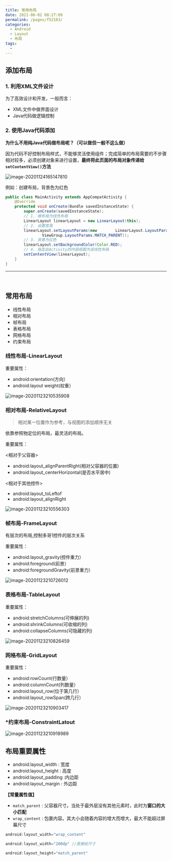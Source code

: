 ```yaml
---
title: 常用布局
date: 2021-06-02 08:27:09
permalink: /pages/f52103/
categories:
  - Android
  - Layout
  - 布局
tags:
  - 
---
```

## 添加布局

### 1. 利用XML文件设计

为了高效设计和开发，一般而言：

- XML文件中做界面设计
- Java代码做逻辑控制

### 2. 使用Java代码添加

**为什么不用纯Java代码做布局呢？（可以做但一般不这么做）**

因为代码不好控制布局样式，不能够灵活使用组件；完成简单的布局需要的不步骤相对较多，必须创建对象来进行设置，**最终将此页面的布局对象传递给`setContentView()`方法**

![image-20201124165147810](https://iqqcode-blog.oss-cn-beijing.aliyuncs.com/img-2021-befo/image-20201124165147810.png)

例如：创建布局，背景色为红色

```java
public class MainActivity extends AppCompatActivity {
    @Override
    protected void onCreate(Bundle savedInstanceState) {
        super.onCreate(savedInstanceState);
        // 1. 根布局为线性布局
        LinearLayout linearLayout = new LinearLayout(this);
        // 2. 设置宽高
        linearLayout.setLayoutParams(new 		LinearLayout.LayoutParams(ViewGroup.LayoutParams.MATCH_PARENT,
                ViewGroup.LayoutParams.MATCH_PARENT));
        // 3. 背景为红色
        linearLayout.setBackgroundColor(Color.RED);
        // 4. 指定此Activity的内容视图为该线性布局
        setContentView(linearLayout);
    }
}
```



-----------------------------

<br>

## 常用布局

- 线性布局
- 相对布局
- 帧布局
- 表格布局
- 网格布局
- 约束布局

### 线性布局-LinearLayout

重要属性：

- android:orientation(方向）
- android:layout weight(权重）



![image-20201123210535908](https://iqqcode-blog.oss-cn-beijing.aliyuncs.com/img-2021-befo/image-20201123210535908.png)

### 相对布局-RelativeLayout

> 相对某一位置作为参考，与视图的添加顺序无关

依靠参照物定位的布局，最灵活的布局。

重要属性：

<相对于父容器>

- android:layout_alignParentRight(相对父容器的位置)
- android:layout_centerHorizontal(是否水平居中)

<相对于其他控件>

- android:layout_toLeftof
- android:layout_alignRight

![image-20201123210556303](https://iqqcode-blog.oss-cn-beijing.aliyuncs.com/img-2021-befo/image-20201123210556303.png)

### 帧布局-FrameLayout

有层次的布局,控制多哥1控件的层次关系

重要属性：

- android:layout_gravity(控件重力）
- android:foreground(前景）
- android:foregroundGravity(前景重力）

![image-20201123210726012](https://iqqcode-blog.oss-cn-beijing.aliyuncs.com/img-2021-befo/image-20201123210726012.png)

### 表格布局-TableLayout

重要属性：

- android:stretchColumns(可伸展的列)
- android:shrinkColumns(可收缩的列)
- android:collapseColumns(可隐藏的列)

![image-20201123210826459](https://iqqcode-blog.oss-cn-beijing.aliyuncs.com/img-2021-befo/image-20201123210826459.png)

### 网格布局-GridLayout

重要属性：

- android:rowCount(行数量）
- android:columnCount(列数量）
- android:layout_row(位于第几行）
- android:layout_rowSpan(跨几行）

![image-20201123210903417](https://iqqcode-blog.oss-cn-beijing.aliyuncs.com/img-2021-befo/image-20201123210903417.png)

### *约束布局-ConstraintLatout



![image-20201123210918989](https://iqqcode-blog.oss-cn-beijing.aliyuncs.com/img-2021-befo/image-20201123210918989.png)

## 布局重要属性

- android:layout_width : 宽度
- android:layout_height : 高度
- android:layout_padding :内边距
- android:layout_margin : 外边距

**【常量属性值】**

- `match_parent` : 父容器尺寸。当处于最外层没有其他元素时，此时为**窗口的大小匹配**
- `wrap_content` : 包裹内容。其大小会随着内容的增大而增大，最大不能超过屏幕尺寸

```java
android:layout_width="wrap_content"

android:layout_width="200dp" //直接给尺寸

android:layout_height="match_parent"
```



